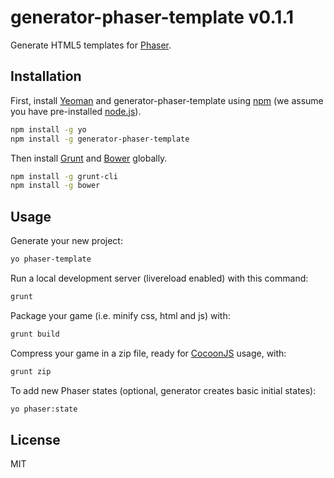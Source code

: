 # generator-phaser-template v0.1.1

Generate HTML5 templates for [Phaser](http://phaser.io/).

## Installation

First, install [Yeoman](http://yeoman.io) and generator-phaser-template using [npm](https://www.npmjs.com/) (we assume you have pre-installed [node.js](https://nodejs.org/)).

```bash
npm install -g yo
npm install -g generator-phaser-template
```

Then install [Grunt](http://gruntjs.com/) and [Bower](http://bower.io/) globally.

```bash
npm install -g grunt-cli
npm install -g bower
```

## Usage

Generate your new project:

```bash
yo phaser-template
```

Run a local development server (livereload enabled) with this command:

```bash
grunt
```

Package your game (i.e. minify css, html and js) with:

```bash
grunt build
```

Compress your game in a zip file, ready for [CocoonJS](https://www.ludei.com/cocoonjs/) usage, with:

```bash
grunt zip
```

To add new Phaser states (optional, generator creates basic initial states):

```bash
yo phaser:state
```

## License

MIT
